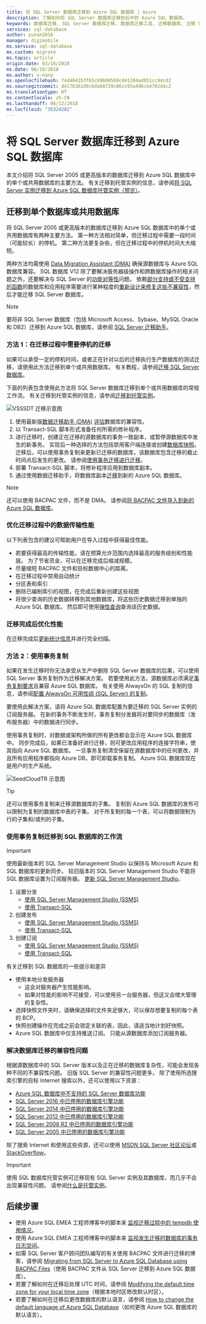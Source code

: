 ```yaml
---
title: 将 SQL Server 数据库迁移到 Azure SQL 数据库 | Azure
description: 了解如何将 SQL Server 数据库迁移到云中的 Azure SQL 数据库。
keywords: 数据库迁移, SQL Server 数据库迁移, 数据库迁移工具, 迁移数据库, 迁移 SQL 数据库
services: sql-database
author: yunan2016
manager: digimobile
ms.service: sql-database
ms.custom: migrate
ms.topic: article
origin.date: 03/16/2018
ms.date: 06/18/2018
ms.author: v-nany
ms.openlocfilehash: f4d404353f65cb9b085b9c041204ad851cc84cd2
ms.sourcegitcommit: d4176361d9c6da60729c06cc93a496cb4702d4c2
ms.translationtype: HT
ms.contentlocale: zh-CN
ms.lasthandoff: 06/12/2018
ms.locfileid: "35324282"
---
```

# <a name="sql-server-database-migration-to-azure-sql-database"></a>将 SQL Server 数据库迁移到 Azure SQL 数据库

本文介绍将 SQL Server 2005 或更高版本的数据库迁移到 Azure SQL 数据库中的单个或共用数据库的主要方法。 有关迁移到托管实例的信息，请参阅[将 SQL Server 实例迁移到 Azure SQL 数据库托管实例（预览）](sql-database-managed-instance-migrate.md)。 

## <a name="migrate-to-a-single-database-or-a-pooled-database"></a>迁移到单个数据库或共用数据库
将 SQL Server 2005 或更高版本的数据库迁移到 Azure SQL 数据库中的单个或共用数据库有两种主要方法。 第一种方法相对简单，但迁移过程中需要一段时间（可能较长）的停机。 第二种方法更复杂些，但在迁移过程中的停机时间大大缩短。

两种方法均需使用 [Data Migration Assistant (DMA)](https://www.microsoft.com/download/details.aspx?id=53595) 确保源数据库与 Azure SQL 数据库兼容。 SQL 数据库 V12 除了要解决服务器级操作和跨数据库操作的相关问题之外，还要解决与 SQL Server 的[功能对等性](sql-database-features.md)问题。 依赖[部分支持或不受支持的函数](sql-database-transact-sql-information.md)的数据库和应用程序需要进行某种程度的[重新设计来修复这些不兼容性](sql-database-cloud-migrate.md#resolving-database-migration-compatibility-issues)，然后才能迁移 SQL Server 数据库。

> [!NOTE]
> 要将非 SQL Server 数据库（包括 Microsoft Access、Sybase、MySQL Oracle 和 DB2）迁移到 Azure SQL 数据库，请参阅 [SQL Server 迁移助手](https://blogs.msdn.microsoft.com/datamigration/2017/09/29/release-sql-server-migration-assistant-ssma-v7-6/)。
> 

### <a name="method-1-migration-with-downtime-during-the-migration"></a>方法 1：在迁移过程中需要停机的迁移

 如果可以承受一定的停机时间，或者正在针对以后的迁移执行生产数据库的测试迁移，请使用此方法迁移到单个或共用数据库。 有关教程，请参阅[迁移 SQL Server 数据库](sql-database-migrate-your-sql-server-database.md)。

下面的列表包含使用此方法将 SQL Server 数据库迁移到单个或共用数据库的常规工作流。 有关迁移到托管实例的信息，请参阅[迁移到托管实例](sql-database-managed-instance-migrate.md)。

  ![VSSSDT 迁移示意图](./media/sql-database-cloud-migrate/azure-sql-migration-sql-db.png)

1. 使用最新版[数据迁移助手 (DMA)](https://www.microsoft.com/download/details.aspx?id=53595) [评估](https://docs.microsoft.com/sql/dma/dma-assesssqlonprem)数据库的兼容性。
2. 以 Transact-SQL 脚本形式准备任何所需的修补程序。
3. 进行迁移时，创建正在迁移的源数据库的事务一致副本，或暂停源数据库中发生的新事务。 实现后一种选择的方法包括禁用客户端连接或创建[数据库快照](https://msdn.microsoft.com/library/ms175876.aspx)。 迁移后，可以使用事务复制来更新已迁移的数据库，该数据库包含迁移的截止时间点后发生的更改。 请参阅[使用事务迁移进行迁移](sql-database-cloud-migrate.md#method-2-use-transactional-replication)。  
4. 部署 Transact-SQL 脚本，将修补程序应用到数据库副本。
5. 通过使用数据迁移助手，将数据库副本[迁移](https://docs.microsoft.com/sql/dma/dma-migrateonpremsql)到新的 Azure SQL 数据库。

> [!NOTE]
> 还可以使用 BACPAC 文件，而不是 DMA。 请参阅[将 BACPAC 文件导入到新的 Azure SQL 数据库](sql-database-import.md)。

### <a name="optimizing-data-transfer-performance-during-migration"></a>优化迁移过程中的数据传输性能 

以下列表包含的建议可帮助用户在导入过程中获得最佳性能。

* 若要获得最高的传输性能，请在预算允许范围内选择最高的服务级别和性能层。 为了节省资金，可以在迁移完成后缩减规模。 
* 尽量缩短 BACPAC 文件和目标数据中心的距离。
* 在迁移过程中禁用自动统计
* 分区表和索引
* 删除已编制索引的视图，在完成后重新创建这些视图
* 将很少查询的历史数据转移到其他数据库，将这些历史数据迁移到单独的 Azure SQL 数据库。 然后即可使用[弹性查询](sql-database-elastic-query-overview.md)查询该历史数据。

### <a name="optimize-performance-after-the-migration-completes"></a>迁移完成后优化性能

在迁移完成后[更新统计信息](https://msdn.microsoft.com/library/ms187348.aspx)并进行完全扫描。

### <a name="method-2-use-transactional-replication"></a>方法 2：使用事务复制

如果在发生迁移时你无法承受从生产中删除 SQL Server 数据库的后果，可以使用 SQL Server 事务复制作为迁移解决方案。 若要使用此方法，源数据库必须满足[事务复制要求](https://msdn.microsoft.com/library/mt589530.aspx)且兼容 Azure SQL 数据库。 有关使用 AlwaysOn 的 SQL 复制的信息，请参阅[配置 AlwaysOn 可用性组 (SQL Server) 的复制](/sql/database-engine/availability-groups/windows/configure-replication-for-always-on-availability-groups-sql-server)。

要使用此解决方案，请将 Azure SQL 数据库配置为要迁移的 SQL Server 实例的订阅服务器。 在新的事务不断发生时，事务复制分发器将对要同步的数据库（发布服务器）中的数据进行同步。 

使用事务复制时，对数据或架构所做的所有更改都会显示在 Azure SQL 数据库中。 同步完成后，如果已准备好进行迁移，则可更改应用程序的连接字符串，使其指向 Azure SQL 数据库。 一旦事务复制清空保留在源数据库中的任何更改，并且所有应用程序都指向 Azure DB，即可卸载事务复制。 Azure SQL 数据库现在是用户的生产系统。

 ![SeedCloudTR 示意图](./media/sql-database-cloud-migrate/SeedCloudTR.png)

> [!TIP]
> 还可以使用事务复制来迁移源数据库的子集。 复制到 Azure SQL 数据库的发布可以限制为复制的数据库中表的子集。 对于所复制的每一个表，可以将数据限制为行的子集和/或列的子集。
>

### <a name="migration-to-sql-database-using-transaction-replication-workflow"></a>使用事务复制迁移到 SQL 数据库的工作流

> [!IMPORTANT]
> 使用最新版本的 SQL Server Management Studio 以保持与 Microsoft Azure 和 SQL 数据库的更新同步。 较旧版本的 SQL Server Management Studio 不能将 SQL 数据库设置为订阅服务器。 [更新 SQL Server Management Studio](https://msdn.microsoft.com/library/mt238290.aspx)。
> 

1. 设置分发
   -  [使用 SQL Server Management Studio (SSMS)](https://msdn.microsoft.com/library/ms151192.aspx#Anchor_1)
   -  [使用 Transact-SQL](https://msdn.microsoft.com/library/ms151192.aspx#Anchor_2)
2. 创建发布
   -  [使用 SQL Server Management Studio (SSMS)](https://msdn.microsoft.com/library/ms151160.aspx#Anchor_1)
   -  [使用 Transact-SQL](https://msdn.microsoft.com/library/ms151160.aspx#Anchor_2)
3. 创建订阅
   -  [使用 SQL Server Management Studio (SSMS)](https://msdn.microsoft.com/library/ms152566.aspx#Anchor_0)
   -  [使用 Transact-SQL](https://msdn.microsoft.com/library/ms152566.aspx#Anchor_1)

有关迁移到 SQL 数据库的一些提示和差异

- 使用本地分发服务器 
   - 这会对服务器产生性能影响。 
   - 如果对性能的影响不可接受，可以使用另一台服务器，但这又会增大管理的复杂性。
- 选择快照文件夹时，请确保选择的文件夹足够大，可以保存想要复制的每个表的 BCP。 
- 快照创建操作在完成之前会锁定关联的表，因此，请适当地计划好快照。 
- Azure SQL 数据库中仅支持推送订阅。 只能从源数据库添加订阅服务器。

### <a name="resolving-database-migration-compatibility-issues"></a>解决数据库迁移的兼容性问题
根据源数据库中的 SQL Server 版本以及正在迁移的数据库复杂性，可能会发现各种不同的不兼容性问题。 旧版 SQL Server 的兼容性问题更多。 除了使用所选搜索引擎的目标 Internet 搜索以外，还可以使用以下资源：

* [Azure SQL 数据库中不支持的 SQL Server 数据库功能](sql-database-transact-sql-information.md)
* [SQL Server 2016 中已停用的数据库引擎功能](https://msdn.microsoft.com/library/ms144262%28v=sql.130%29)
* [SQL Server 2014 中已停用的数据库引擎功能](https://msdn.microsoft.com/library/ms144262%28v=sql.120%29)
* [SQL Server 2012 中已停用的数据库引擎功能](https://msdn.microsoft.com/library/ms144262%28v=sql.110%29)
* [SQL Server 2008 R2 中已停用的数据库引擎功能](https://msdn.microsoft.com/library/ms144262%28v=sql.105%29)
* [SQL Server 2005 中已停用的数据库引擎功能](https://msdn.microsoft.com/library/ms144262%28v=sql.90%29)

除了搜索 Internet 和使用这些资源，还可以使用 [MSDN SQL Server 社区论坛](https://social.msdn.microsoft.com/Forums/sqlserver/home?category=sqlserver)或 [StackOverflow](http://stackoverflow.com/)。

> [!IMPORTANT]
> 使用 SQL 数据库托管实例可迁移现有 SQL Server 实例及其数据库，而几乎不会出现兼容性问题。 请参阅[什么是托管实例](sql-database-managed-instance.md)。


## <a name="next-steps"></a>后续步骤
* 使用 Azure SQL EMEA 工程师博客中的脚本来 [监视迁移过程中的 tempdb 使用情况](https://blogs.msdn.microsoft.com/azuresqlemea/2016/12/28/lesson-learned-10-monitoring-tempdb-usage/)。
* 使用 Azure SQL EMEA 工程师博客中的脚本来 [监视发生迁移时数据库的事务日志空间](https://blogs.msdn.microsoft.com/azuresqlemea/2016/10/31/lesson-learned-7-monitoring-the-transaction-log-space-of-my-database/0)。
* 如需 SQL Server 客户顾问团队编写的有关使用 BACPAC 文件进行迁移的博客，请参阅 [Migrating from SQL Server to Azure SQL Database using BACPAC Files](https://blogs.msdn.microsoft.com/sqlcat/2016/10/20/migrating-from-sql-server-to-azure-sql-database-using-bacpac-files/)（使用 BACPAC 文件从 SQL Server 迁移到 Azure SQL 数据库）。
* 若要了解如何在迁移后处理 UTC 时间，请参阅 [Modifying the default time zone for your local time zone](https://blogs.msdn.microsoft.com/azuresqlemea/2016/07/27/lesson-learned-4-modifying-the-default-time-zone-for-your-local-time-zone/)（根据本地时区修改默认时区）。
* 若要了解如何在迁移后更改数据库的默认语言，请参阅 [How to change the default language of Azure SQL Database](https://blogs.msdn.microsoft.com/azuresqlemea/2017/01/13/lesson-learned-16-how-to-change-the-default-language-of-azure-sql-database/)（如何更改 Azure SQL 数据库的默认语言）。


